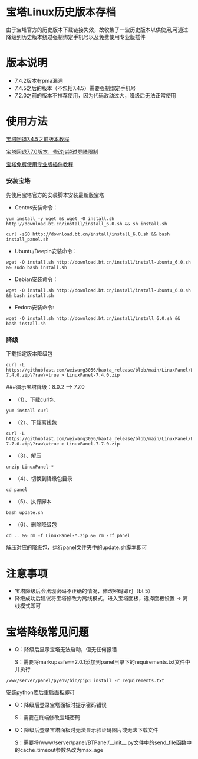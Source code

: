 # 宝塔Linux历史版本存档
由于宝塔官方的历史版本下载链接失效，故收集了一波历史版本以供使用,可通过降级到历史版本绕过强制绑定手机号以及免费使用专业版插件

# 版本说明
* 7.4.2版本有pma漏洞
* 7.4.5之后的版本（不包括7.4.5）需要强制绑定手机号
* 7.2.0之前的版本不推荐使用，因为代码改动过大，降级后无法正常使用

# 使用方法
[宝塔回退7.4.5之前版本教程](https://blog.csdn.net/saygoodbyeyo/article/details/132534437)

[宝塔回退7.7.0版本，修改js绕过登陆限制](https://blog.csdn.net/saygoodbyeyo/article/details/132540562)

[宝塔免费使用专业版插件教程](https://blog.csdn.net/saygoodbyeyo/article/details/132542724)

### 安装宝塔

先使用宝塔官方的安装脚本安装最新版宝塔
* Centos安装命令：

```
yum install -y wget && wget -O install.sh http://download.bt.cn/install/install_6.0.sh && sh install.sh
```
```
curl -sSO http://download.bt.cn/install/install_6.0.sh && bash install_panel.sh 
```
* Ubuntu/Deepin安装命令：
```
wget -O install.sh http://download.bt.cn/install/install-ubuntu_6.0.sh && sudo bash install.sh 
```
* Debian安装命令：
```
wget -O install.sh http://download.bt.cn/install/install-ubuntu_6.0.sh && bash install.sh 
```
* Fedora安装命令:
```
wget -O install.sh http://download.bt.cn/install/install_6.0.sh && bash install.sh
```

### 降级
下载指定版本降级包
```
curl -L https://githubfast.com/weiwang3056/baota_release/blob/main/LinuxPanel/LinuxPanel-7.4.0.zip\?raw\=true > LinuxPanel-7.4.0.zip
```
###演示宝塔降级：8.0.2 --> 7.7.0

* （1）、下载curl包
```
yum install curl
```
* （2）、下载离线包
```
curl -L https://githubfast.com/weiwang3056/baota_release/blob/main/LinuxPanel/LinuxPanel-7.7.0.zip\?raw\=true > LinuxPanel-7.7.0.zip
```
* （3）、解压
```
unzip LinuxPanel-*
```
* （4）、切换到降级包目录
```
cd panel
```
* （5）、执行脚本
```
bash update.sh
```
* （6）、删除降级包
```
cd .. && rm -f LinuxPanel-*.zip && rm -rf panel
```
解压对应的降级包，运行panel文件夹中的update.sh脚本即可

# 注意事项

* 宝塔降级后会出现密码不正确的情况，修改密码即可（bt 5）
* 降级成功后建议将宝塔修改为离线模式，进入宝塔面板，选择面板设置 -> 离线模式即可

# 宝塔降级常见问题

* Q：降级后显示宝塔无法启动，但无任何报错

  S：需要将markupsafe==2.0.1添加到panel目录下的requirements.txt文件中并执行
```
/www/server/panel/pyenv/bin/pip3 install -r requirements.txt
```
安装python库后重启面板即可

* Q：降级后登录宝塔面板时提示密码错误

  S：需要在终端修改宝塔密码

* Q：降级后登录宝塔面板时无法显示验证码图片或无法下载文件

  S：需要将/www/server/panel/BTPanel/\_\_init\_\_.py文件中的send_file函数中的cache_timeout参数名改为max_age
